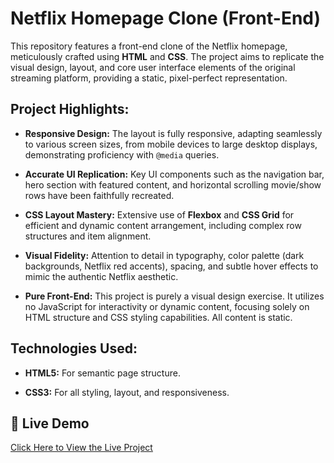 # Netflix Homepage Clone (Front-End)

This repository features a front-end clone of the Netflix homepage, meticulously crafted using **HTML** and **CSS**. The project aims to replicate the visual design, layout, and core user interface elements of the original streaming platform, providing a static, pixel-perfect representation.

## Project Highlights:

* **Responsive Design:** The layout is fully responsive, adapting seamlessly to various screen sizes, from mobile devices to large desktop displays, demonstrating proficiency with `@media` queries.

* **Accurate UI Replication:** Key UI components such as the navigation bar, hero section with featured content, and horizontal scrolling movie/show rows have been faithfully recreated.

* **CSS Layout Mastery:** Extensive use of **Flexbox** and **CSS Grid** for efficient and dynamic content arrangement, including complex row structures and item alignment.

* **Visual Fidelity:** Attention to detail in typography, color palette (dark backgrounds, Netflix red accents), spacing, and subtle hover effects to mimic the authentic Netflix aesthetic.

* **Pure Front-End:** This project is purely a visual design exercise. It utilizes no JavaScript for interactivity or dynamic content, focusing solely on HTML structure and CSS styling capabilities. All content is static.

## Technologies Used:

* **HTML5:** For semantic page structure.

* **CSS3:** For all styling, layout, and responsiveness.


## 🔗 Live Demo
[Click Here to View the Live Project](https://roshanrrana.github.io/)
